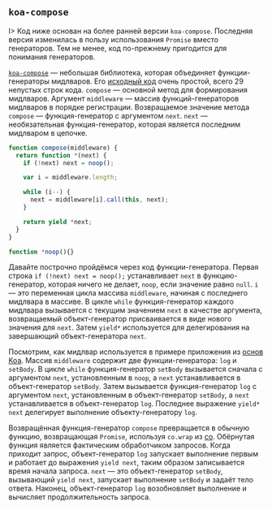 ## `koa-compose`

I> Код ниже основан на более ранней версии `koa-compose`. Последняя версия изменилась в пользу использования `Promise` вместо генераторов. Тем не менее, код по-прежнему пригодится для понимания генераторов.

[`koa-compose`](https://github.com/koajs/compose) — небольшая библиотека, которая объединяет функции-генераторы мидлваров. Его [исходный код](https://github.com/koajs/compose/blob/v2.x/index.js) очень простой, всего 29 непустых строк кода. `compose` — основной метод для формирования мидлваров. Аргумент `middleware` — массив функций-генераторов мидлваров в порядке регистрации. Возвращаемое значение метода `compose` — функция-генератор с аргументом `next`. `next` — необязательная функция-генератор, которая является последним мидлваром в цепочке.

```js
function compose(middleware) {
  return function *(next) {
    if (!next) next = noop();

    var i = middleware.length;

    while (i--) {
      next = middleware[i].call(this, next);
    }

    return yield *next;
  }
}

function *noop(){}
```

Давайте построчно пройдёмся через код функции-генератора. Первая строка `if (!next) next = noop();` устанавливает `next` в функцию-генератор, которая ничего не делает, `noop`, если значение равно `null`. `i` — это переменная цикла массива `middleware`, начиная с последнего мидлвара в массиве. В цикле `while` функция-генератор каждого мидлвара вызывается с текущим значением `next` в качестве аргумента, возвращаемый объект-генератор присваивается в виде нового значения для `next`. Затем `yield*` используется для делегирования на завершающий объект-генератора `next`.

Посмотрим, как мидлвар используется в примере приложения из [основ Koa](#koa-basics). Массив `middleware` содержит две функции-генератора: `log` и `setBody`. В цикле `while` функция-генератор `setBody` вызывается сначала с аргументом `next`, установленным в `noop`, а `next` устанавливается в объект-генератор `setBody`. Затем вызывается функция-генератор `log` с аргументом `next`, установленным в объект-генератор `setBody`, а `next` устанавливается в объект-генератор `log`. Последнее выражение `yield* next` делегирует выполнение объекту-генератору `log`.

Возвращённая функция-генератор `compose` превращается в обычную функцию, возвращающая `Promise`, используя `co.wrap` из [co](#co). Обёрнутая функция является фактическим обработчиком запросов. Когда приходит запрос, объект-генератор `log` запускает выполнение первым и работает до выражения `yield next`, таким образом записывается время начала запроса. `next` — это объект-генератор `setBody`, вызывающий `yield next`, запускает выполнение `setBody` и задаёт тело ответа. Наконец, объект-генератор `log` возобновляет выполнение и вычисляет продолжительность запроса.
